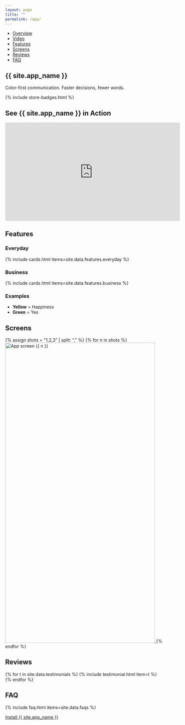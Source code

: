 ```yaml
---
layout: page
title: ""
permalink: /app/
---
```

<nav class="local-nav" aria-label="App sections">
  <ul>
    <li><a href="#overview" aria-current="true">Overview</a></li>
    <li><a href="#video">Video</a></li>
    <li><a href="#features">Features</a></li>
    <li><a href="#screens">Screens</a></li>
    <li><a href="#reviews">Reviews</a></li>
    <li><a href="#faq">FAQ</a></li>
  </ul>
</nav>

<section id="overview" class="container">
  <h1>{{ site.app_name }}</h1>
  <p class="lead">Color-first communication. Faster decisions, fewer words.</p>
  {% include store-badges.html %}
</section>

<section id="video" class="container">
  <h2>See {{ site.app_name }} in Action</h2>
  <div class="video-wrapper">
    <iframe 
      width="560" 
      height="315" 
      src="https://www.youtube.com/embed/Su8vIQI_ez8" 
      title="{{ site.app_name }} App Demo" 
      frameborder="0" 
      allow="accelerometer; autoplay; clipboard-write; encrypted-media; gyroscope; picture-in-picture; web-share" 
      allowfullscreen>
    </iframe>
  </div>
</section>

<section id="features" class="container">
  <h2>Features</h2>
  <h3>Everyday</h3>
  {% include cards.html items=site.data.features.everyday %}
  <h3>Business</h3>
  {% include cards.html items=site.data.features.business %}
  <aside class="examples">
    <h3>Examples</h3>
    <ul>
      <li><strong>Yellow</strong> = Happiness</li>
      <li><strong>Green</strong> = Yes</li>
    </ul>
  </aside>
</section>

<section id="screens" class="container gallery">
  <h2>Screens</h2>
  <div class="grid screenshots">
    {% assign shots = "1,2,3" | split: "," %}
    {% for n in shots %}
      <a href="{{ '/assets/img/screenshots/' | append: n | append: '.webp' | relative_url }}" data-lightbox="screens" class="shot">
        <img loading="lazy" src="{{ '/assets/img/screenshots/' | append: n | append: '.webp' | relative_url }}" alt="App screen {{ n }}" width="480" height="960">
      </a>
    {% endfor %}
  </div>
</section>

<section id="reviews" class="container">
  <h2>Reviews</h2>
  <div class="grid">
    {% for t in site.data.testimonials %}
      {% include testimonial.html item=t %}
    {% endfor %}
  </div>
</section>

<section id="faq" class="container">
  <h2>FAQ</h2>
  {% include faq.html items=site.data.faqs %}
  <p><a class="btn" href="#overview">Install {{ site.app_name }}</a></p>
</section>

<!-- TODO: Replace this content with the exact App page copy you provide. -->

